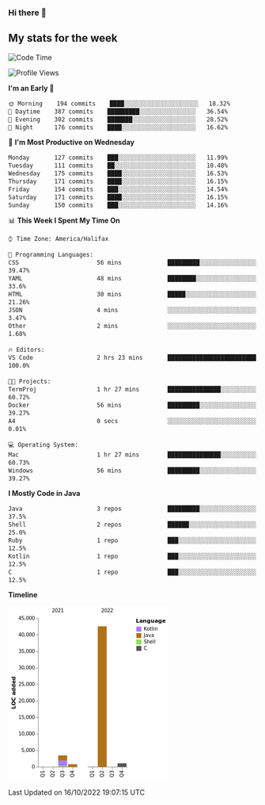 ### Hi there 👋

## My stats for the week
<!--START_SECTION:waka-->
![Code Time](http://img.shields.io/badge/Code%20Time-408%20hrs%2034%20mins-blue)

![Profile Views](http://img.shields.io/badge/Profile%20Views-0-blue)

**I'm an Early 🐤** 

```text
🌞 Morning    194 commits    ████░░░░░░░░░░░░░░░░░░░░░   18.32% 
🌆 Daytime    387 commits    █████████░░░░░░░░░░░░░░░░   36.54% 
🌃 Evening    302 commits    ███████░░░░░░░░░░░░░░░░░░   28.52% 
🌙 Night      176 commits    ████░░░░░░░░░░░░░░░░░░░░░   16.62%

```
📅 **I'm Most Productive on Wednesday** 

```text
Monday       127 commits    ███░░░░░░░░░░░░░░░░░░░░░░   11.99% 
Tuesday      111 commits    ██░░░░░░░░░░░░░░░░░░░░░░░   10.48% 
Wednesday    175 commits    ████░░░░░░░░░░░░░░░░░░░░░   16.53% 
Thursday     171 commits    ████░░░░░░░░░░░░░░░░░░░░░   16.15% 
Friday       154 commits    ███░░░░░░░░░░░░░░░░░░░░░░   14.54% 
Saturday     171 commits    ████░░░░░░░░░░░░░░░░░░░░░   16.15% 
Sunday       150 commits    ███░░░░░░░░░░░░░░░░░░░░░░   14.16%

```


📊 **This Week I Spent My Time On** 

```text
⌚︎ Time Zone: America/Halifax

💬 Programming Languages: 
CSS                      56 mins             █████████░░░░░░░░░░░░░░░░   39.47% 
YAML                     48 mins             ████████░░░░░░░░░░░░░░░░░   33.6% 
HTML                     30 mins             █████░░░░░░░░░░░░░░░░░░░░   21.26% 
JSON                     4 mins              ░░░░░░░░░░░░░░░░░░░░░░░░░   3.47% 
Other                    2 mins              ░░░░░░░░░░░░░░░░░░░░░░░░░   1.68%

🔥 Editors: 
VS Code                  2 hrs 23 mins       █████████████████████████   100.0%

🐱‍💻 Projects: 
TermProj                 1 hr 27 mins        ███████████████░░░░░░░░░░   60.72% 
Docker                   56 mins             █████████░░░░░░░░░░░░░░░░   39.27% 
A4                       0 secs              ░░░░░░░░░░░░░░░░░░░░░░░░░   0.01%

💻 Operating System: 
Mac                      1 hr 27 mins        ███████████████░░░░░░░░░░   60.73% 
Windows                  56 mins             █████████░░░░░░░░░░░░░░░░   39.27%

```

**I Mostly Code in Java** 

```text
Java                     3 repos             █████████░░░░░░░░░░░░░░░░   37.5% 
Shell                    2 repos             ██████░░░░░░░░░░░░░░░░░░░   25.0% 
Ruby                     1 repo              ███░░░░░░░░░░░░░░░░░░░░░░   12.5% 
Kotlin                   1 repo              ███░░░░░░░░░░░░░░░░░░░░░░   12.5% 
C                        1 repo              ███░░░░░░░░░░░░░░░░░░░░░░   12.5%

```


**Timeline**

![Chart not found](https://raw.githubusercontent.com/lyndseyy/lyndseyy/main/charts/bar_graph.png) 


 Last Updated on 16/10/2022 19:07:15 UTC
<!--END_SECTION:waka-->